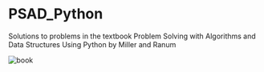 # PSAD_Python
Solutions to problems in the textbook Problem Solving with Algorithms and Data Structures Using Python by Miller and Ranum

![book](https://images-na.ssl-images-amazon.com/images/I/51YORtBDG4L._SX405_BO1,204,203,200_.jpg)
